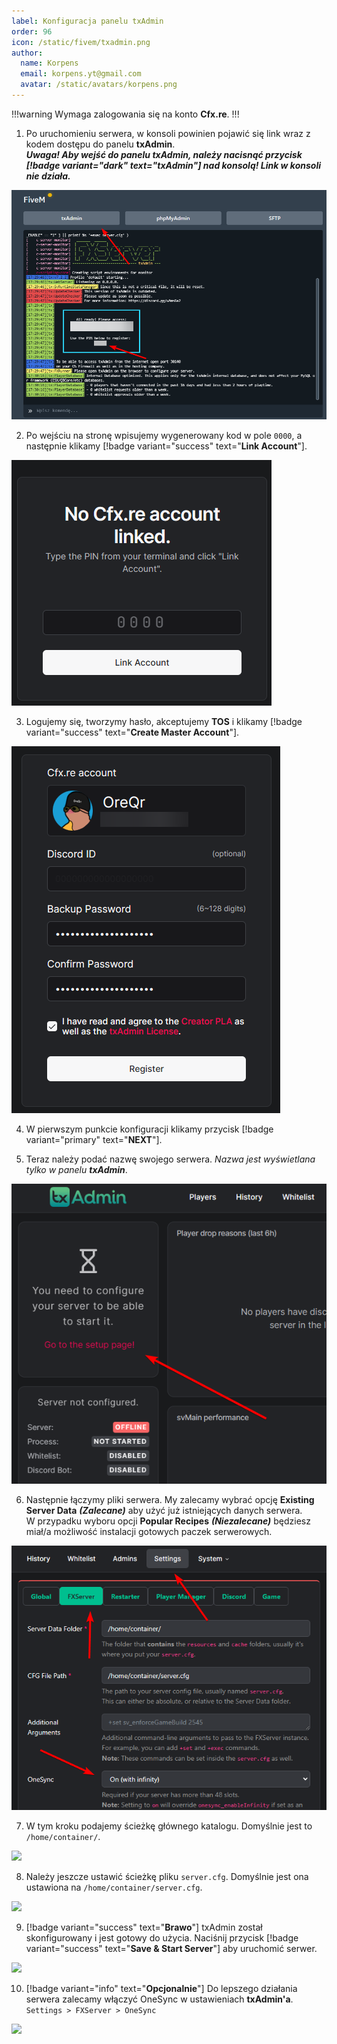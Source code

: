 ```yaml
---
label: Konfiguracja panelu txAdmin
order: 96
icon: /static/fivem/txadmin.png
author:
  name: Korpens
  email: korpens.yt@gmail.com
  avatar: /static/avatars/korpens.png
---
```

!!!warning
Wymaga zalogowania się na konto **Cfx.re**.
!!!
  

1. Po uruchomieniu serwera, w konsoli powinien pojawić się link wraz z kodem dostępu do panelu **txAdmin**.<br>
***Uwaga! Aby wejść do panelu txAdmin, należy nacisnąć przycisk [!badge variant="dark" text="**txAdmin**"] nad konsolą! Link w konsoli nie działa.***

  

![](/static/fivem/tx2.1.png)

  

2. Po wejściu na stronę wpisujemy wygenerowany kod w pole `0000`, a następnie klikamy [!badge variant="success" text="**Link Account**"].

  

![](/static/fivem/tx2.2.png)

  

3. Logujemy się, tworzymy hasło, akceptujemy **TOS** i klikamy [!badge variant="success" text="**Create Master Account**"].


![](/static/fivem/tx2.3.png)


4. W pierwszym punkcie konfiguracji klikamy przycisk [!badge variant="primary" text="**NEXT**"].

5. Teraz należy podać nazwę swojego serwera. *Nazwa jest wyświetlana tylko w panelu* ***txAdmin***. 

  
![](/static/fivem/tx2.4.png)


6. Następnie łączymy pliki serwera. My zalecamy wybrać opcję **Existing Server Data** ***(Zalecane)*** aby użyć już istniejących danych serwera.<br>
W przypadku wyboru opcji **Popular Recipes** ***(Niezalecane)*** będziesz miał/a możliwość instalacji gotowych paczek serwerowych.


![](/static/fivem/tx2.5.png)


7. W tym kroku podajemy ścieżkę głównego katalogu. Domyślnie jest to `/home/container/`.


![](/static/fivem/tx2.6.png)


8. Należy jeszcze ustawić ścieżkę pliku `server.cfg`. Domyślnie jest ona ustawiona na `/home/container/server.cfg`.


![](/static/fivem/tx2.7.png)


9. [!badge variant="success" text="**Brawo**"] txAdmin został skonfigurowany i jest gotowy do użycia. Naciśnij przycisk [!badge variant="success" text="**Save & Start Server**"] aby uruchomić serwer.


![](/static/fivem/tx2.8.png) 


10. [!badge variant="info" text="**Opcjonalnie**"] Do lepszego działania serwera zalecamy włączyć OneSync w ustawieniach **txAdmin'a**.<br>
`Settings > FXServer > OneSync`


![](/static/fivem/tx2.9.png)
